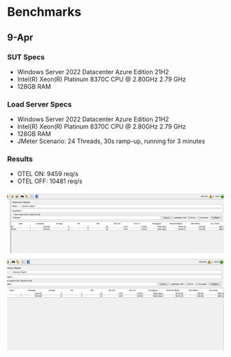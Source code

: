 # Benchmarks

## 9-Apr
### SUT Specs
- Windows Server 2022 Datacenter Azure Edition 21H2
 - Intel(R) Xeon(R) Platinum 8370C CPU @ 2.80GHz   2.79 GHz
 - 128GB RAM

### Load Server Specs
- Windows Server 2022 Datacenter Azure Edition 21H2
 - Intel(R) Xeon(R) Platinum 8370C CPU @ 2.80GHz   2.79 GHz
 - 128GB RAM
 - JMeter Scenario:  24 Threads, 30s ramp-up, running for 3 minutes

 ### Results
- OTEL ON: 9459 req/s
- OTEL OFF: 10481 req/s


![screenshot](imgs/20250409/mvp_otel_on.png)
![screenshot](imgs/20250409/mvp_otel_off.png)
